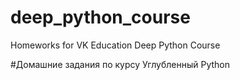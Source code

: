 # deep_python_course
Homeworks for VK Education Deep Python Course

#Домашние задания по курсу Углубленный Python
